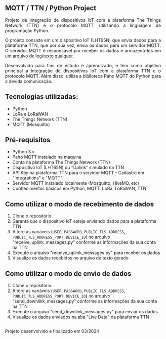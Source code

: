 ## MQTT / TTN / Python Project

<p align="justify">
    Projeto de integração de dispositivos IoT com a plataforma The Things Network (TTN) e o protocolo MQTT, utilizando a linguagem de programação Python.
</p>

<p align="justify">
    O projeto consiste em um dispositivo IoT (LHT65N) que envia dados para a plataforma TTN, que por sua vez, envia os dados para um servidor MQTT. O servidor MQTT é responsável por receber os dados e armazená-los em um arquivo de log/texto qualquer.
</p>

<p align="justify">
    Desenvolvido para fins de estudo e aprendizado, e tem como objetivo principal a integração de dispositivos IoT com a plataforma TTN e o protocolo MQTT. Além disso, utiliza a biblioteca Paho MQTT do Python para a devida comunicação.
</p>

## Tecnologias utilizadas:
- Python
- LoRa e LoRaWAN
- The Things Network (TTN)
- MQTT (Mosquitto)

## Pré-requisitos
- Python 3.x
- Paho MQTT instalado na máquina
- Conta na plataforma The Things Network (TTN)
- Dispositivo IoT (LHT65N) ou "Uplink" simulado na TTN
- API Key na plataforma TTN para o servidor MQTT - Cadastro em "Integrations" e "MQTT"
- Servidor MQTT instalado localmente (Mosquitto, HiveMQ, etc)
- Conhecimentos básicos em Python, MQTT, LoRa, LoRaWAN, TTN

## Como utilizar o modo de recebimento de dados
1. Clone o repositório
2. Garanta que o dispositivo IoT esteja enviando dados para a plataforma TTN
3. Altere as variáveis (`USER`, `PASSWORD`, `PUBLIC_TLS_ADDRESS`, `PUBLIC_TLS_ADDRESS_PORT`, `DEVICE_ID`) no arquivo "receive_uplink_messages.py" conforme as informações da sua conta na TTN
3. Execute o arquivo "receive_uplink_messages.py" para receber os dados
4. Visualize os dados recebidos no arquivo de texto gerado

## Como utilizar o modo de envio de dados
1. Clone o repositório
2. Altere as variáveis (`USER`, `PASSWORD`, `PUBLIC_TLS_ADDRESS`, `PUBLIC_TLS_ADDRESS_PORT`, `DEVICE_ID`) no arquivo "send_downlink_messages.py" conforme as informações da sua conta na TTN
3. Execute o arquivo "send_downlink_messages.py" para enviar os dados
4. Visualize os dados enviados na aba "Live Data" da plataforma TTN

## 
Projeto desenvolvido e finalizado em 03/2024
